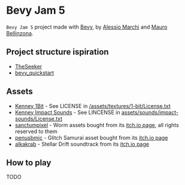 # Bevy Jam 5

`Bevy Jam 5` project made with [Bevy](https://bevyengine.com), by [Alessio Marchi](https://alessiomarchi.dev) and [Mauro Bellinzona](https://github.com/BackupMiles).

## Project structure ispiration

- [TheSeeker](https://github.com/TheSeekerGame/TheSeeker)
- [bevy_quickstart](https://github.com/TheBevyFlock/bevy_quickstart)

## Assets

- [Kenney 1Bit](https://www.kenney.nl) - See LICENSE in [/assets/textures/1-bit/License.txt](/assets/textures/1-bit/License.txt)
- [Kenney Impact Sounds](https://www.kenney.nl) - See LINCENSE in [assets/sounds/impact-sounds/License.txt](/assets/sounds/impact-sounds/License.txt)
- [sanctumpixel](https://sanctumpixel.itch.io/) - Worm assets bought from its [itch.io page](https://sanctumpixel.itch.io/worm-pixel-art-monster), all rights reserved to them
- [penusbmic](https://penusbmic.itch.io/) - Glitch Samurai asset bought from its [itch.io page](https://penusbmic.itch.io/the-dark-series-glitch-samurai)
- [alkakrab](https://alkakrab.itch.io) - Stellar Drift soundtrack from its [itch.io page](https://alkakrab.itch.io/free-sci-fi-music-2)

## How to play

TODO
